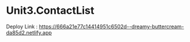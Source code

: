# Unit3.ContactList
Deploy Link : https://666a21e77c14414951c6502d--dreamy-buttercream-da85d2.netlify.app